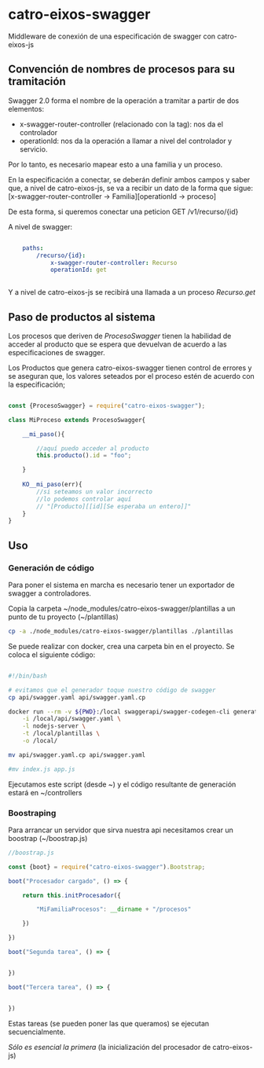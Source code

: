 # catro-eixos-swagger

Middleware de conexión de una especificación de swagger con catro-eixos-js

## Convención de nombres de procesos para su tramitación

Swagger 2.0 forma el nombre de la operación a tramitar a partir de dos elementos:

- x-swagger-router-controller (relacionado con la tag): nos da el controlador
- operationId: nos da la operación a llamar a nivel del controlador y servicio. 

Por lo tanto, es necesario mapear esto a una familia y un proceso. 

En la especificación a conectar, se deberán definir ambos campos y saber que, a nivel de catro-eixos-js, se va a 
recibir un dato de la forma que sigue: [x-swagger-router-controller -> Familia][operationId -> proceso]

De esta forma, si queremos conectar una peticion GET /v1/recurso/{id}

A nivel de swagger:

```yaml

    paths:
        /recurso/{id}:
            x-swagger-router-controller: Recurso
            operationId: get
        
```

Y a nivel de catro-eixos-js se recibirá una llamada a un proceso *Recurso.get*


## Paso de productos al sistema

Los procesos que deriven de *ProcesoSwagger* tienen la habilidad de acceder al producto que 
se espera que devuelvan de acuerdo a las especificaciones de swagger. 

Los Productos que genera catro-eixos-swagger tienen control de errores y se aseguran que, los valores seteados
por el proceso estén de acuerdo con la especificación;

```js

const {ProcesoSwagger} = require("catro-eixos-swagger");

class MiProceso extends ProcesoSwagger{

    __mi_paso(){

        //aquí puedo acceder al producto
        this.producto().id = "foo";

    }
    
    KO__mi_paso(err){
        //si seteamos un valor incorrecto
        //lo podemos controlar aquí
        // "[Producto][[id][Se esperaba un entero]]"
    }
}

```

## Uso

### Generación de código

Para poner el sistema en marcha es necesario tener un exportador de swagger a controladores. 

Copia la carpeta ~/node_modules/catro-eixos-swagger/plantillas a un punto de tu proyecto (~/plantillas)

```sh
cp -a ./node_modules/catro-eixos-swagger/plantillas ./plantillas
```

Se puede realizar con docker, crea una carpeta bin en el proyecto. Se coloca el siguiente código:

```sh

#!/bin/bash

# evitamos que el generador toque nuestro código de swagger
cp api/swagger.yaml api/swagger.yaml.cp

docker run --rm -v ${PWD}:/local swaggerapi/swagger-codegen-cli generate \
    -i /local/api/swagger.yaml \
    -l nodejs-server \
    -t /local/plantillas \
    -o /local/

mv api/swagger.yaml.cp api/swagger.yaml

#mv index.js app.js

```
Ejecutamos este script (desde ~) y el código resultante de generación estará en ~/controllers

### Boostraping

Para arrancar un servidor que sirva nuestra api necesitamos crear un boostrap (~/boostrap.js)

```js
//boostrap.js

const {boot} = require("catro-eixos-swagger").Bootstrap;

boot("Procesador cargado", () => {

    return this.initProcesador({

        "MiFamiliaProcesos": __dirname + "/procesos"

    })

})

boot("Segunda tarea", () => {


})

boot("Tercera tarea", () => {


})

```

Estas tareas (se pueden poner las que queramos) se ejecutan secuencialmente. 

*Sólo es esencial la primera* (la inicialización del procesador de catro-eixos-js)






